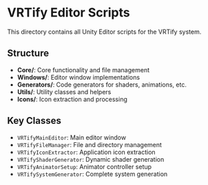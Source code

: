 # VRTify Editor Scripts

This directory contains all Unity Editor scripts for the VRTify system.

## Structure

- **Core/**: Core functionality and file management
- **Windows/**: Editor window implementations
- **Generators/**: Code generators for shaders, animations, etc.
- **Utils/**: Utility classes and helpers
- **Icons/**: Icon extraction and processing

## Key Classes

- `VRTifyMainEditor`: Main editor window
- `VRTifyFileManager`: File and directory management
- `VRTifyIconExtractor`: Application icon extraction
- `VRTifyShaderGenerator`: Dynamic shader generation
- `VRTifyAnimatorSetup`: Animator controller setup
- `VRTifySystemGenerator`: Complete system generation
